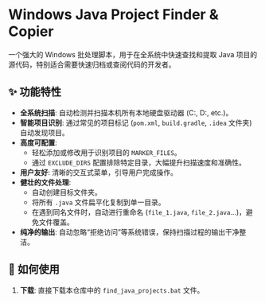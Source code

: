 # Windows Java Project Finder & Copier

一个强大的 Windows 批处理脚本，用于在全系统中快速查找和提取 Java 项目的源代码，特别适合需要快速归档或查阅代码的开发者。

## ✨ 功能特性

- **全系统扫描**: 自动检测并扫描本机所有本地硬盘驱动器 (C:, D:, etc.)。
- **智能项目识别**: 通过常见的项目标记 (`pom.xml`, `build.gradle`, `.idea` 文件夹) 自动发现项目。
- **高度可配置**:
    - 轻松添加或修改用于识别项目的 `MARKER_FILES`。
    - 通过 `EXCLUDE_DIRS` 配置排除特定目录，大幅提升扫描速度和准确性。
- **用户友好**: 清晰的交互式菜单，引导用户完成操作。
- **健壮的文件处理**:
    - 自动创建目标文件夹。
    - 将所有 `.java` 文件扁平化复制到单一目录。
    - 在遇到同名文件时，自动进行重命名 (`file_1.java`, `file_2.java`...)，避免文件覆盖。
- **纯净的输出**: 自动忽略“拒绝访问”等系统错误，保持扫描过程的输出干净整洁。

## 🚀 如何使用

1.  **下载**: 直接下载本仓库中的 `find_java_projects.bat` 文件。
